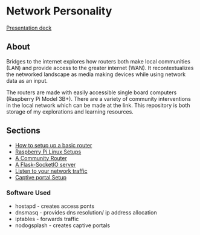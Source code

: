 # Network Personality
[Presentation deck](https://bridges-to-the-internet.herokuapp.com/)

## About

Bridges to the internet explores how routers both make local communities (LAN) and provide access to the greater internet (WAN). It recontextualizes the networked landscape as media making devices while using network data as an input.

The routers are made with easily accessible single board computers (Raspberry Pi Model 3B+). There are a variety of community interventions in the local network which can be made at the link. This repository is both storage of my explorations and learning resources.

## Sections
- [How to setup up a basic router](https://github.com/Emceelamb/network-routers/tree/master/basic_router)
- [Raspberry Pi Linux Setups](https://github.com/Emceelamb/network-routers/tree/master/raspberrypi_installation)
- [A Community Router](https://github.com/Emceelamb/network-routers/tree/master/community-router)
- [A Flask-SocketIO server](https://github.com/Emceelamb/network-routers/tree/master/flask-pcap)
- [Listen to your network traffic](https://github.com/Emceelamb/network-routers/tree/master/listen-routera)
- [Captive portal Setup](https://github.com/Emceelamb/network-routers/tree/master/nodogsplash)

### Software Used
- hostapd - creates access ponts
- dnsmasq - provides dns resolution/ ip address allocation
- iptables - forwards traffic
- nodogsplash - creates captive portals
